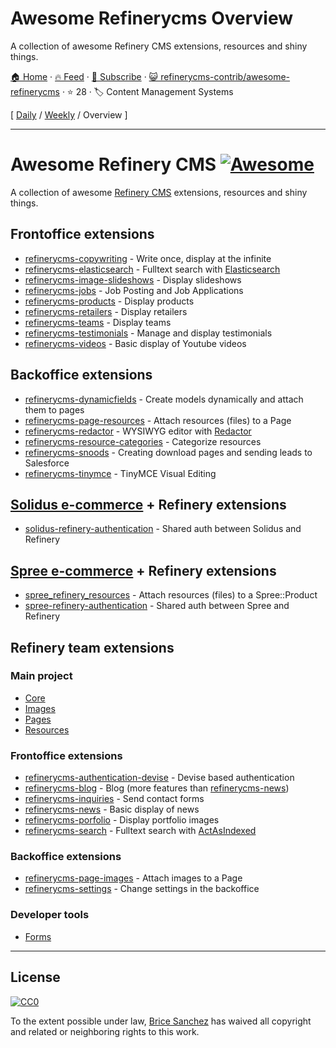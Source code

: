 # Awesome Refinerycms Overview

A collection of awesome Refinery CMS extensions, resources and shiny things.

[🏠 Home](/README.md) · [🔥 Feed](https://test.trackawesomelist.com/refinerycms-contrib/awesome-refinerycms/rss.xml) · [📮 Subscribe](https://trackawesomelist.us17.list-manage.com/subscribe?u=d2f0117aa829c83a63ec63c2f&id=36a103854c) · [😺 refinerycms-contrib/awesome-refinerycms](https://github.com/refinerycms-contrib/awesome-refinerycms) · ⭐ 28 · 🏷️ Content Management Systems

[ [Daily](/content/refinerycms-contrib/awesome-refinerycms/README.md) / [Weekly](/content/refinerycms-contrib/awesome-refinerycms/week/README.md) / Overview ]

---

# Awesome Refinery CMS [![Awesome](https://cdn.rawgit.com/sindresorhus/awesome/d7305f38d29fed78fa85652e3a63e154dd8e8829/media/badge.svg)](https://github.com/sindresorhus/awesome)

A collection of awesome [Refinery CMS](http://www.refinerycms.com/) extensions, resources and shiny things.

## Frontoffice extensions

*   [refinerycms-copywriting](https://github.com/unixcharles/refinerycms-copywriting) - Write once, display at the infinite
*   [refinerycms-elasticsearch](https://github.com/refinerycms-contrib/refinerycms-elasticsearch) - Fulltext search with [Elasticsearch](https://github.com/elastic/elasticsearch-ruby)
*   [refinerycms-image-slideshows](https://github.com/bisscomm/refinerycms-image-slideshows) - Display slideshows
*   [refinerycms-jobs](https://github.com/bisscomm/refinerycms-jobs) - Job Posting and Job Applications
*   [refinerycms-products](https://github.com/bisscomm/refinerycms-products) - Display products
*   [refinerycms-retailers](https://github.com/bisscomm/refinerycms-retailers) - Display retailers
*   [refinerycms-teams](https://github.com/bisscomm/refinerycms-teams) - Display teams
*   [refinerycms-testimonials](https://github.com/anitagraham/refinerycms-testimonials) - Manage and display testimonials
*   [refinerycms-videos](https://github.com/bisscomm/refinerycms-videos) - Basic display of Youtube videos

## Backoffice extensions

*   [refinerycms-dynamicfields](https://github.com/jfalameda/refinerycms-dynamicfields) - Create models dynamically and attach them to pages
*   [refinerycms-page-resources](https://github.com/anitagraham/refinerycms-page-resources) - Attach resources (files) to a Page
*   [refinerycms-redactor](https://github.com/rabid/refinerycms-redactor) - WYSIWYG editor with [Redactor](https://imperavi.com/redactor/)
*   [refinerycms-resource-categories](https://github.com/bisscomm/refinerycms-resource-categories) - Categorize resources
*   [refinerycms-snoods](https://github.com/cleverlemming/refinerycms-snoods) - Creating download pages and sending leads to Salesforce
*   [refinerycms-tinymce](https://github.com/ghoppe/refinerycms-tinymce) - TinyMCE Visual Editing

## [Solidus e-commerce](https://github.com/solidusio/solidus) + Refinery extensions

*   [solidus-refinery-authentication](https://github.com/refinerycms-contrib/solidus-refinery-authentication) - Shared auth between Solidus and Refinery

## [Spree e-commerce](https://github.com/spree/spree) + Refinery extensions

*   [spree\_refinery\_resources](https://github.com/bisscomm/spree_refinery_resources) - Attach resources (files) to a Spree::Product
*   [spree-refinery-authentication](https://github.com/refinerycms-contrib/spree-refinery-authentication) - Shared auth between Spree and Refinery

## Refinery team extensions

### Main project

*   [Core](https://github.com/refinery/refinerycms/tree/master/core)
*   [Images](https://github.com/refinery/refinerycms/tree/master/images)
*   [Pages](https://github.com/refinery/refinerycms/tree/master/pages)
*   [Resources](https://github.com/refinery/refinerycms/tree/master/resources)

### Frontoffice extensions

*   [refinerycms-authentication-devise](https://github.com/refinery/refinerycms-authentication-devise) - Devise based authentication
*   [refinerycms-blog](https://github.com/refinery/refinerycms-blog) - Blog (more features than [refinerycms-news](https://github.com/refinery/refinerycms-news))
*   [refinerycms-inquiries](https://github.com/refinery/refinerycms-inquiries) - Send contact forms
*   [refinerycms-news](https://github.com/refinery/refinerycms-news) - Basic display of news
*   [refinerycms-porfolio](https://github.com/refinery/refinerycms-portfolio) - Display portfolio images
*   [refinerycms-search](https://github.com/refinery/refinerycms-search) - Fulltext search with [ActAsIndexed](https://github.com/dougal/acts_as_indexed)

### Backoffice extensions

*   [refinerycms-page-images](https://github.com/refinery/refinerycms-page-images) - Attach images to a Page
*   [refinerycms-settings](https://github.com/refinery/refinerycms-settings) - Change settings in the backoffice

### Developer tools

*   [Forms](https://github.com/refinery/refinerycms-forms)

***

## License

[![CC0](https://i.creativecommons.org/p/zero/1.0/88x31.png)](https://creativecommons.org/publicdomain/zero/1.0/)

To the extent possible under law, [Brice Sanchez](http://brice-sanchez.com) has waived all copyright and related or neighboring rights to this work.

